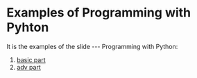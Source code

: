 # Examples of Programming with Pyhton

It is the examples of the slide --- Programming with Python:

1. [basic part](http://www.slideshare.net/moskytw/programming-with-python-basic)
2. [adv part](http://www.slideshare.net/moskytw/programming-with-python-adv)
